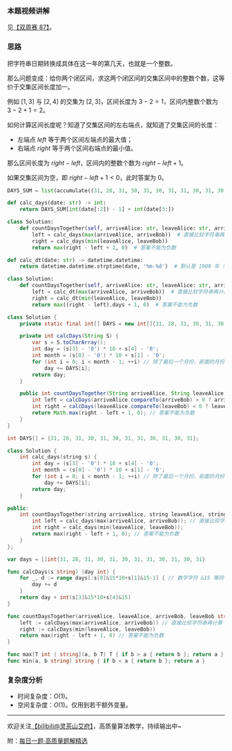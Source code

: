 ### 本题视频讲解

见[【双周赛 87】](https://www.bilibili.com/video/BV1MT411u7fW)。

### 思路

把字符串日期转换成具体在这一年的第几天，也就是一个整数。

那么问题变成：给你两个闭区间，求这两个闭区间的交集区间中的整数个数，这等价于交集区间长度加一。

例如 $[1,3]$ 与 $[2,4]$ 的交集为 $[2,3]$，区间长度为 $3-2=1$，区间内整数个数为 $3-2+1=2$。

如何计算区间长度呢？知道了交集区间的左右端点，就知道了交集区间的长度：

- 左端点 $\textit{left}$ 等于两个区间左端点的最大值；
- 右端点 $\textit{right}$ 等于两个区间右端点的最小值。

那么区间长度为 $\textit{right}-\textit{left}$，区间内的整数个数为 $\textit{right}-\textit{left}+1$。

如果交集区间为空，即 $\textit{right}-\textit{left}+1<0$，此时答案为 $0$。

```py [sol1-Python3]
DAYS_SUM = list(accumulate((31, 28, 31, 30, 31, 30, 31, 31, 30, 31, 30, 31), initial=0))

def calc_days(date: str) -> int:
    return DAYS_SUM[int(date[:2]) - 1] + int(date[3:])

class Solution:
    def countDaysTogether(self, arriveAlice: str, leaveAlice: str, arriveBob: str, leaveBob: str) -> int:
        left = calc_days(max(arriveAlice, arriveBob))  # 直接比较字符串再计算
        right = calc_days(min(leaveAlice, leaveBob))
        return max(right - left + 1, 0)  # 答案不能为负数
```

```py [sol1-Python3 API]
def calc_dt(date: str) -> datetime.datetime:
    return datetime.datetime.strptime(date, '%m-%d')  # 默认是 1900 年（平年）

class Solution:
    def countDaysTogether(self, arriveAlice: str, leaveAlice: str, arriveBob: str, leaveBob: str) -> int:
        left = calc_dt(max(arriveAlice, arriveBob))  # 直接比较字符串再计算
        right = calc_dt(min(leaveAlice, leaveBob))
        return max((right - left).days + 1, 0)  # 答案不能为负数
```

```java [sol1-Java]
class Solution {
    private static final int[] DAYS = new int[]{31, 28, 31, 30, 31, 30, 31, 31, 30, 31, 30, 31};

    private int calcDays(String S) {
        var s = S.toCharArray();
        int day = (s[3] - '0') * 10 + s[4] - '0';
        int month = (s[0] - '0') * 10 + s[1] - '0';
        for (int i = 0; i < month - 1; ++i) // 除了最后一个月份，前面的月份直接累加
            day += DAYS[i];
        return day;
    }

    public int countDaysTogether(String arriveAlice, String leaveAlice, String arriveBob, String leaveBob) {
        int left = calcDays(arriveAlice.compareTo(arriveBob) > 0 ? arriveAlice : arriveBob); // 直接比较字符串再计算
        int right = calcDays(leaveAlice.compareTo(leaveBob) < 0 ? leaveAlice : leaveBob);
        return Math.max(right - left + 1, 0); // 答案不能为负数
    }
}
```

```cpp [sol1-C++]
int DAYS[] = {31, 28, 31, 30, 31, 30, 31, 31, 30, 31, 30, 31};

class Solution {
    int calc_days(string s) {
        int day = (s[3] - '0') * 10 + s[4] - '0';
        int month = (s[0] - '0') * 10 + s[1] - '0';
        for (int i = 0; i < month - 1; ++i) // 除了最后一个月份，前面的月份直接累加
            day += DAYS[i];
        return day;
    }

public:
    int countDaysTogether(string arriveAlice, string leaveAlice, string arriveBob, string leaveBob) {
        int left = calc_days(max(arriveAlice, arriveBob)); // 直接比较字符串再计算
        int right = calc_days(min(leaveAlice, leaveBob));
        return max(right - left + 1, 0); // 答案不能为负数
    }
};
```

```go [sol1-Go]
var days = []int{31, 28, 31, 30, 31, 30, 31, 31, 30, 31, 30, 31}

func calcDays(s string) (day int) {
	for _, d := range days[:s[0]&15*10+s[1]&15-1] { // 数字字符 &15 等同于 -'0'
		day += d
	}
	return day + int(s[3]&15*10+s[4]&15)
}

func countDaysTogether(arriveAlice, leaveAlice, arriveBob, leaveBob string) int {
	left := calcDays(max(arriveAlice, arriveBob)) // 直接比较字符串再计算
	right := calcDays(min(leaveAlice, leaveBob))
	return max(right - left + 1, 0) // 答案不能为负数
}

func max[T int | string](a, b T) T { if b > a { return b }; return a }
func min(a, b string) string { if b < a { return b }; return a }
```

### 复杂度分析

- 时间复杂度：$O(1)$。
- 空间复杂度：$O(1)$。仅用到若干额外变量。

---

欢迎关注[【biIibiIi@灵茶山艾府】](https://space.bilibili.com/206214)，高质量算法教学，持续输出中~

附：[每日一题·高质量题解精选](https://github.com/EndlessCheng/codeforces-go/blob/master/leetcode/SOLUTIONS.md)
